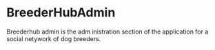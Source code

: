 BreederHubAdmin
===============

Breederhub admin is the adm inistration section of the application for a social netywork of dog breeders.
